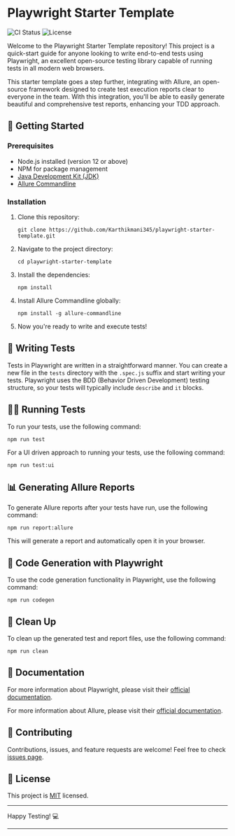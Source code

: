 # Playwright Starter Template

![CI Status](https://img.shields.io/github/workflow/status/Karthikmani345/playwright-starter-template/CI)
![License](https://img.shields.io/github/license/Karthikmani345/playwright-starter-template)

Welcome to the Playwright Starter Template repository! This project is a quick-start guide for anyone looking to write end-to-end tests using Playwright, an excellent open-source testing library capable of running tests in all modern web browsers.

This starter template goes a step further, integrating with Allure, an open-source framework designed to create test execution reports clear to everyone in the team. With this integration, you'll be able to easily generate beautiful and comprehensive test reports, enhancing your TDD approach.

## 🚀 Getting Started

### Prerequisites

- Node.js installed (version 12 or above)
- NPM for package management
- [Java Development Kit (JDK)](https://www.oracle.com/java/technologies/downloads/#jdk17-mac)
- [Allure Commandline](https://docs.qameta.io/allure/)

### Installation

1. Clone this repository:
   ```
   git clone https://github.com/Karthikmani345/playwright-starter-template.git
   ```
2. Navigate to the project directory:
   ```
   cd playwright-starter-template
   ```
3. Install the dependencies:
   ```
   npm install
   ```
4. Install Allure Commandline globally:
   ```
   npm install -g allure-commandline
   ```
5. Now you're ready to write and execute tests!

## 📝 Writing Tests

Tests in Playwright are written in a straightforward manner. You can create a new file in the `tests` directory with the `.spec.js` suffix and start writing your tests. Playwright uses the BDD (Behavior Driven Development) testing structure, so your tests will typically include `describe` and `it` blocks.

## 🏃‍♂️ Running Tests

To run your tests, use the following command:

```
npm run test
```

For a UI driven approach to running your tests, use the following command:

```
npm run test:ui
```

## 📊 Generating Allure Reports

To generate Allure reports after your tests have run, use the following command:

```
npm run report:allure
```

This will generate a report and automatically open it in your browser.

## 🔎 Code Generation with Playwright

To use the code generation functionality in Playwright, use the following command:

```
npm run codegen
```

## 🧹 Clean Up

To clean up the generated test and report files, use the following command:

```
npm run clean
```

## 📖 Documentation

For more information about Playwright, please visit their [official documentation](https://playwright.dev/).

For more information about Allure, please visit their [official documentation](https://docs.qameta.io/allure/).

## 🤝 Contributing

Contributions, issues, and feature requests are welcome! Feel free to check [issues page](https://github.com/username/playwright-starter-template/issues).

## 📜 License

This project is [MIT](https://choosealicense.com/licenses/mit/) licensed.

---

Happy Testing! 💻

---
